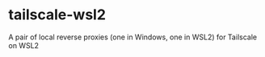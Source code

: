 # tailscale-wsl2
A pair of local reverse proxies (one in Windows, one in WSL2) for Tailscale on WSL2

